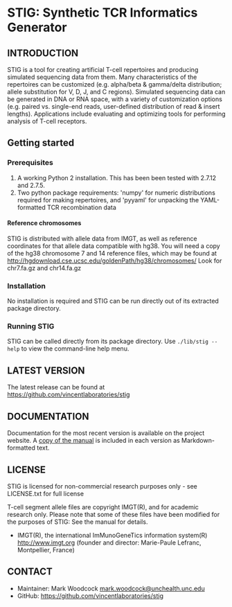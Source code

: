 STIG: Synthetic TCR Informatics Generator
=========================================


INTRODUCTION
------------

STIG is a tool for creating artificial T-cell repertoires and producing simulated sequencing data from them.  Many characteristics of the repertoires can be customized (e.g. alpha/beta & gamma/delta distribution; allele substitution for V, D, J, and C regions).  Simulated sequencing data can be generated in DNA or RNA space, with a variety of customization options (e.g. paired vs. single-end reads, user-defined distribution of read & insert lengths).  Applications include evaluating and optimizing tools for performing analysis of T-cell receptors.

## Getting started
### Prerequisites

1. A working Python 2 installation.  This has been been tested with 2.7.12 and 2.7.5.
2. Two python package requirements: 'numpy' for numeric distributions required for making repertoires, and 'pyyaml' for unpacking the YAML-formatted TCR recombination data

#### Reference chromosomes

STIG is distributed with allele data from IMGT, as well as reference coordinates for that allele data compatible with hg38.  You will need a copy of the hg38 chromosome 7 and 14 reference files, which may be found at <http://hgdownload.cse.ucsc.edu/goldenPath/hg38/chromosomes/>  Look for chr7.fa.gz and chr14.fa.gz

### Installation

No installation is required and STIG can be run directly out of its extracted package directory.


### Running STIG

STIG can be called directly from its package directory.  Use `./lib/stig --help` to view the command-line help menu.

LATEST VERSION
--------------

The latest release can be found at <https://github.com/vincentlaboratories/stig>


DOCUMENTATION
-------------

Documentation for the most recent version is available on the project website.  A [copy of the manual](doc/manual.md) is included in each version as Markdown-formatted text.


LICENSE
-------
STIG is licensed for non-commercial research purposes only - see LICENSE.txt for full license

T-cell segment allele files are copyright IMGT(R), and for academic research only.  Please note that some of these files have been modified for the purposes of STIG: See the manual for details.
- IMGT(R), the international ImMunoGeneTics information system(R) http://www.imgt.org (founder and director: Marie-Paule Lefranc, Montpellier, France)

CONTACT
-------

* Maintainer: Mark Woodcock <mark.woodcock@unchealth.unc.edu>
* GitHub: https://github.com/vincentlaboratories/stig
